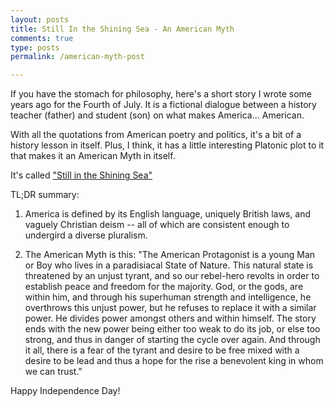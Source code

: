 ```yaml
---
layout: posts
title: Still In the Shining Sea - An American Myth
comments: true
type: posts
permalink: /american-myth-post

---
```


If you have the stomach for philosophy, here's a short story I wrote some years ago for the Fourth of July. It is a fictional dialogue between a history teacher (father) and student (son) on what makes America... American.

With all the quotations from American poetry and politics, it's a bit of a history lesson in itself. Plus, I think, it has a little interesting Platonic plot to it that makes it an American Myth in itself.

It's called ["Still in the Shining Sea"](/american-myth)

TL;DR summary:

1. America is defined by its English language, uniquely British laws, and vaguely Christian deism -- all of which are consistent enough to undergird a diverse pluralism. 

2. The American Myth is this: "The American Protagonist is a young Man or Boy who lives in a paradisiacal State of Nature. This natural state is threatened by an unjust tyrant, and so our rebel-hero revolts in order to establish peace and freedom for the majority. God, or the gods, are within him, and through his superhuman strength and intelligence, he overthrows this unjust power, but he refuses to replace it with a similar power. He divides power amongst others and within himself. The story ends with the new power being either too weak to do its job, or else too strong, and thus in danger of starting the cycle over again. And through it all, there is a fear of the tyrant and desire to be free mixed with a desire to be lead and thus a hope for the rise a benevolent king in whom we can trust."


Happy Independence Day!